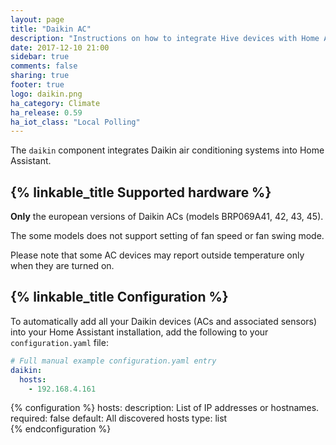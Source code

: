 ```yaml
---
layout: page
title: "Daikin AC"
description: "Instructions on how to integrate Hive devices with Home Assistant."
date: 2017-12-10 21:00
sidebar: true
comments: false
sharing: true
footer: true
logo: daikin.png
ha_category: Climate
ha_release: 0.59
ha_iot_class: "Local Polling"
---
```



The `daikin` component integrates Daikin air conditioning systems into Home Assistant.

## {% linkable_title Supported hardware %}

**Only** the european versions of Daikin ACs (models BRP069A41, 42, 43, 45).

The some models does not support setting of fan speed or fan swing mode.

Please note that some AC devices may report outside temperature only when they are turned on.

## {% linkable_title Configuration %}

To automatically add all your Daikin devices (ACs and associated sensors) into your Home Assistant installation, add the following to your `configuration.yaml` file:

```yaml
# Full manual example configuration.yaml entry
daikin:
  hosts:
    - 192.168.4.161
```

{% configuration %}
hosts:
  description: List of IP addresses or hostnames.
  required: false
  default: All discovered hosts
  type: list     
{% endconfiguration %}

